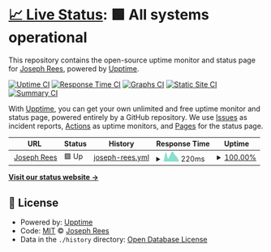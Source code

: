 # [📈 Live Status](https://status.josephre.es): <!--live status--> **🟩 All systems operational**

This repository contains the open-source uptime monitor and status page for [Joseph Rees](josephre.es), powered by [Upptime](https://github.com/upptime/upptime).

[![Uptime CI](https://github.com/joeerees/upptime/workflows/Uptime%20CI/badge.svg)](https://github.com/joeerees/upptime/actions?query=workflow%3A%22Uptime+CI%22)
[![Response Time CI](https://github.com/joeerees/upptime/workflows/Response%20Time%20CI/badge.svg)](https://github.com/joeerees/upptime/actions?query=workflow%3A%22Response+Time+CI%22)
[![Graphs CI](https://github.com/joeerees/upptime/workflows/Graphs%20CI/badge.svg)](https://github.com/joeerees/upptime/actions?query=workflow%3A%22Graphs+CI%22)
[![Static Site CI](https://github.com/joeerees/upptime/workflows/Static%20Site%20CI/badge.svg)](https://github.com/joeerees/upptime/actions?query=workflow%3A%22Static+Site+CI%22)
[![Summary CI](https://github.com/joeerees/upptime/workflows/Summary%20CI/badge.svg)](https://github.com/joeerees/upptime/actions?query=workflow%3A%22Summary+CI%22)

With [Upptime](https://upptime.js.org), you can get your own unlimited and free uptime monitor and status page, powered entirely by a GitHub repository. We use [Issues](https://github.com/joeerees/upptime/issues) as incident reports, [Actions](https://github.com/joeerees/upptime/actions) as uptime monitors, and [Pages](https://status.josephre.es) for the status page.

<!--start: status pages-->
<!-- This summary is generated by Upptime (https://github.com/upptime/upptime) -->
<!-- Do not edit this manually, your changes will be overwritten -->
<!-- prettier-ignore -->
| URL | Status | History | Response Time | Uptime |
| --- | ------ | ------- | ------------- | ------ |
| <img alt="" src="https://favicons.githubusercontent.com/josephre.es" height="13"> [Joseph Rees](https://josephre.es) | 🟩 Up | [joseph-rees.yml](https://github.com/joeerees/status/commits/HEAD/history/joseph-rees.yml) | <details><summary><img alt="Response time graph" src="./graphs/joseph-rees/response-time-week.png" height="20"> 220ms</summary><br><a href="https://status.josephre.es/history/joseph-rees"><img alt="Response time 221" src="https://img.shields.io/endpoint?url=https%3A%2F%2Fraw.githubusercontent.com%2Fjoeerees%2Fstatus%2FHEAD%2Fapi%2Fjoseph-rees%2Fresponse-time.json"></a><br><a href="https://status.josephre.es/history/joseph-rees"><img alt="24-hour response time 150" src="https://img.shields.io/endpoint?url=https%3A%2F%2Fraw.githubusercontent.com%2Fjoeerees%2Fstatus%2FHEAD%2Fapi%2Fjoseph-rees%2Fresponse-time-day.json"></a><br><a href="https://status.josephre.es/history/joseph-rees"><img alt="7-day response time 220" src="https://img.shields.io/endpoint?url=https%3A%2F%2Fraw.githubusercontent.com%2Fjoeerees%2Fstatus%2FHEAD%2Fapi%2Fjoseph-rees%2Fresponse-time-week.json"></a><br><a href="https://status.josephre.es/history/joseph-rees"><img alt="30-day response time 259" src="https://img.shields.io/endpoint?url=https%3A%2F%2Fraw.githubusercontent.com%2Fjoeerees%2Fstatus%2FHEAD%2Fapi%2Fjoseph-rees%2Fresponse-time-month.json"></a><br><a href="https://status.josephre.es/history/joseph-rees"><img alt="1-year response time 221" src="https://img.shields.io/endpoint?url=https%3A%2F%2Fraw.githubusercontent.com%2Fjoeerees%2Fstatus%2FHEAD%2Fapi%2Fjoseph-rees%2Fresponse-time-year.json"></a></details> | <details><summary><a href="https://status.josephre.es/history/joseph-rees">100.00%</a></summary><a href="https://status.josephre.es/history/joseph-rees"><img alt="All-time uptime 100.00%" src="https://img.shields.io/endpoint?url=https%3A%2F%2Fraw.githubusercontent.com%2Fjoeerees%2Fstatus%2FHEAD%2Fapi%2Fjoseph-rees%2Fuptime.json"></a><br><a href="https://status.josephre.es/history/joseph-rees"><img alt="24-hour uptime 100.00%" src="https://img.shields.io/endpoint?url=https%3A%2F%2Fraw.githubusercontent.com%2Fjoeerees%2Fstatus%2FHEAD%2Fapi%2Fjoseph-rees%2Fuptime-day.json"></a><br><a href="https://status.josephre.es/history/joseph-rees"><img alt="7-day uptime 100.00%" src="https://img.shields.io/endpoint?url=https%3A%2F%2Fraw.githubusercontent.com%2Fjoeerees%2Fstatus%2FHEAD%2Fapi%2Fjoseph-rees%2Fuptime-week.json"></a><br><a href="https://status.josephre.es/history/joseph-rees"><img alt="30-day uptime 100.00%" src="https://img.shields.io/endpoint?url=https%3A%2F%2Fraw.githubusercontent.com%2Fjoeerees%2Fstatus%2FHEAD%2Fapi%2Fjoseph-rees%2Fuptime-month.json"></a><br><a href="https://status.josephre.es/history/joseph-rees"><img alt="1-year uptime 100.00%" src="https://img.shields.io/endpoint?url=https%3A%2F%2Fraw.githubusercontent.com%2Fjoeerees%2Fstatus%2FHEAD%2Fapi%2Fjoseph-rees%2Fuptime-year.json"></a></details>

<!--end: status pages-->

[**Visit our status website →**](https://status.josephre.es)

## 📄 License

- Powered by: [Upptime](https://github.com/upptime/upptime)
- Code: [MIT](./LICENSE) © [Joseph Rees](josephre.es)
- Data in the `./history` directory: [Open Database License](https://opendatacommons.org/licenses/odbl/1-0/)
